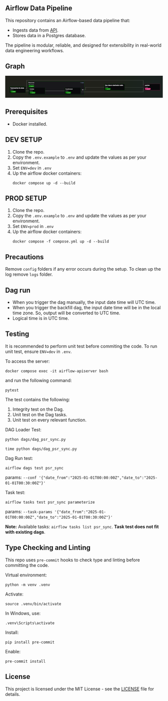 ## Airflow Data Pipeline

This repository contains an Airflow-based data pipeline that:

- Ingests data from [API](https://bmrs.elexon.co.uk/actual-or-estimated-wind-and-solar-power-generation).
- Stores data in a Postgres database.

The pipeline is modular, reliable, and designed for extensibility in real-world data engineering workflows.

## Graph
![DAG](psr_sync-graph.png)

## Prerequisites
- Docker installed.

## DEV SETUP
1. Clone the repo.
2. Copy the `.env.example` to `.env` and update the values as per your environment.
3. Set `ENV=dev` in `.env`
4. Up the airflow docker containers:
   ```
   docker compose up -d --build
   ```

## PROD SETUP
1. Clone the repo.
2. Copy the `.env.example` to `.env` and update the values as per your environment.
3. Set `ENV=prod` in `.env`
4. Up the airflow docker containers:
   ```
   docker compose -f compose.yml up -d --build
   ```

## Precautions
Remove `config` folders if any error occurs during the setup. To clean up the log remove `logs` folder.

## Dag run
- When you trigger the dag manually, the input date time will UTC time.
- When you trigger the backfill dag, the input date time will be in the local time zone. So, output will be converted to UTC time.
- Logical time is in UTC time.

## Testing
It is recommended to perform unit test before commiting the code. To run unit test, ensure `ENV=dev` in `.env`.

To access the server:
```
docker compose exec -it airflow-apiserver bash
```
and run the following command:

```
pytest
```

The test contains the following:
1. Integrity test on the Dag.
2. Unit test on the Dag tasks.
3. Unit test on every relevant function.

DAG Loader Test:
```
python dags/dag_psr_sync.py
```
```
time python dags/dag_psr_sync.py
```
Dag Run test:
```
airflow dags test psr_sync
```
params: `--conf '{"date_from":"2025-01-01T00:00:00Z","date_to":"2025-01-01T00:30:00Z"}'`

Task test:
```
airflow tasks test psr_sync parameterize
```
params: `--task-params '{"date_from":"2025-01-01T00:00:00Z","date_to":"2025-01-01T00:30:00Z"}'`

**Note:** Available tasks: `airflow tasks list psr_sync`. **Task test does not fit with existing dags**.

## Type Checking and Linting
This repo uses `pre-commit` hooks to check type and linting before committing the code.

Virtual environment:
```
python -m venv .venv
```
Activate:
```
source .venv/bin/activate
```
In Windows, use:
```
.venv\Scripts\activate
```
Install:
```
pip install pre-commit
```
Enable:
```
pre-commit install
```

## License
This project is licensed under the MIT License - see the [LICENSE](LICENSE) file for details.
